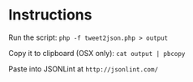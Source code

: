 Instructions
============

Run the script:
`php -f tweet2json.php > output`

Copy it to clipboard (OSX only):
`cat output | pbcopy`

Paste into JSONLint at `http://jsonlint.com/`
